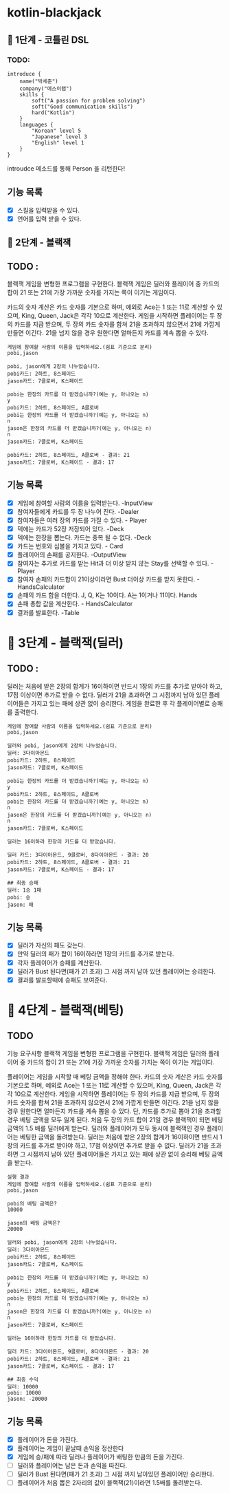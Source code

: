 # kotlin-blackjack


## 🚀 1단계 - 코틀린 DSL

### TODO: 
    
    introduce {
        name("박세준")
        company("에스이랩")
        skills {
            soft("A passion for problem solving")
            soft("Good communication skills")
            hard("Kotlin")
        }
        languages {
            "Korean" level 5
            "Japanese" level 3
            "English" level 1
        }
    }
 introudce 메소드를 통해 Person 을 리턴한다!
 
## 기능 목록
- [x] 스킬을 입력받을 수 있다.
- [x] 언어를 입력 받을 수 있다.

## 🚀 2단계 - 블랙잭


## TODO : 
블랙잭 게임을 변형한 프로그램을 구현한다. 블랙잭 게임은 딜러와 플레이어 중 카드의 합이 21 또는 21에 가장 가까운 숫자를 가지는 쪽이 이기는 게임이다.

카드의 숫자 계산은 카드 숫자를 기본으로 하며, 예외로 Ace는 1 또는 11로 계산할 수 있으며, King, Queen, Jack은 각각 10으로 계산한다.
게임을 시작하면 플레이어는 두 장의 카드를 지급 받으며, 두 장의 카드 숫자를 합쳐 21을 초과하지 않으면서 21에 가깝게 만들면 이긴다. 21을 넘지 않을 경우 원한다면 얼마든지 카드를 계속 뽑을 수 있다.

    게임에 참여할 사람의 이름을 입력하세요.(쉼표 기준으로 분리)
    pobi,jason
    
    pobi, jason에게 2장의 나누었습니다.
    pobi카드: 2하트, 8스페이드
    jason카드: 7클로버, K스페이드
    
    pobi는 한장의 카드를 더 받겠습니까?(예는 y, 아니오는 n)
    y
    pobi카드: 2하트, 8스페이드, A클로버
    pobi는 한장의 카드를 더 받겠습니까?(예는 y, 아니오는 n)
    n
    jason은 한장의 카드를 더 받겠습니까?(예는 y, 아니오는 n)
    n
    jason카드: 7클로버, K스페이드
    
    pobi카드: 2하트, 8스페이드, A클로버 - 결과: 21
    jason카드: 7클로버, K스페이드 - 결과: 17

## 기능 목록
- [x] 게임에 참여할 사람의 이름을 입력받는다. -InputView
- [x] 참여자들에게 카드를 두 장 나누어 진다. -Dealer
- [x] 참여자들은 여러 장의 카드를 가질 수 있다. - Player
- [x] 덱에는 카드가 52장 저장되어 있다. -Deck
- [x] 덱에는 한장을 뽑는다. 카드는 중복 될 수 없다. -Deck
- [x] 카드는 번호와 심볼을 가지고 있다. - Card
- [x] 플레이어의 손패를 공지한다. -OutputView
- [x] 참여자는 추가로 카드를 받는 Hit과 더 이상 받지 않는 Stay를 선택할 수 있다. - Player
- [x] 참여자 손패의 카드합이 21이상이라면 Bust 더이상 카드를 받지 못한다. - HandsCalculator
- [x] 손패의 카드 합을 더한다. J, Q, K는 10이다. A는 1이거나 11이다. Hands
- [x] 손패 총합 값을 계산한다. - HandsCalculator
- [x] 결과를 발표한다. -Table

# 🚀 3단계 - 블랙잭(딜러)

## TODO :
딜러는 처음에 받은 2장의 합계가 16이하이면 반드시 1장의 카드를 추가로 받아야 하고, 17점 이상이면 추가로 받을 수 없다.
딜러가 21을 초과하면 그 시점까지 남아 있던 플레이어들은 가지고 있는 패에 상관 없이 승리한다.
게임을 완료한 후 각 플레이어별로 승패를 출력한다.

    게임에 참여할 사람의 이름을 입력하세요.(쉼표 기준으로 분리)
    pobi,jason
    
    딜러와 pobi, jason에게 2장의 나누었습니다.
    딜러: 3다이아몬드
    pobi카드: 2하트, 8스페이드
    jason카드: 7클로버, K스페이드
    
    pobi는 한장의 카드를 더 받겠습니까?(예는 y, 아니오는 n)
    y
    pobi카드: 2하트, 8스페이드, A클로버
    pobi는 한장의 카드를 더 받겠습니까?(예는 y, 아니오는 n)
    n
    jason은 한장의 카드를 더 받겠습니까?(예는 y, 아니오는 n)
    n
    jason카드: 7클로버, K스페이드
    
    딜러는 16이하라 한장의 카드를 더 받았습니다.
    
    딜러 카드: 3다이아몬드, 9클로버, 8다이아몬드 - 결과: 20
    pobi카드: 2하트, 8스페이드, A클로버 - 결과: 21
    jason카드: 7클로버, K스페이드 - 결과: 17
    
    ## 최종 승패
    딜러: 1승 1패
    pobi: 승
    jason: 패

## 기능 목록
- [x] 딜러가 자신의 패도 갖는다.
- [x] 만약 딜러의 패가 합이 16이하라면 1장의 카드를 추가로 받는다.
- [x] 각자 플레이어가 승패를 계산한다.
- [x] 딜러가 Bust 된다면(패가 21 초과) 그 시점 까지 남아 있던 플레이어는 승리한다.
- [x] 결과를 발표할때에 승패도 보여준다.

# 🚀 4단계 - 블랙잭(베팅)

## TODO
기능 요구사항
블랙잭 게임을 변형한 프로그램을 구현한다. 블랙잭 게임은 딜러와 플레이어 중 카드의 합이 21 또는 21에 가장 가까운 숫자를 가지는 쪽이 이기는 게임이다.

플레이어는 게임을 시작할 때 베팅 금액을 정해야 한다.
카드의 숫자 계산은 카드 숫자를 기본으로 하며, 예외로 Ace는 1 또는 11로 계산할 수 있으며, King, Queen, Jack은 각각 10으로 계산한다.
게임을 시작하면 플레이어는 두 장의 카드를 지급 받으며, 두 장의 카드 숫자를 합쳐 21을 초과하지 않으면서 21에 가깝게 만들면 이긴다. 21을 넘지 않을 경우 원한다면 얼마든지 카드를 계속 뽑을 수 있다. 단, 카드를 추가로 뽑아 21을 초과할 경우 베팅 금액을 모두 잃게 된다.
처음 두 장의 카드 합이 21일 경우 블랙잭이 되면 베팅 금액의 1.5 배를 딜러에게 받는다. 딜러와 플레이어가 모두 동시에 블랙잭인 경우 플레이어는 베팅한 금액을 돌려받는다.
딜러는 처음에 받은 2장의 합계가 16이하이면 반드시 1장의 카드를 추가로 받아야 하고, 17점 이상이면 추가로 받을 수 없다.
딜러가 21을 초과하면 그 시점까지 남아 있던 플레이어들은 가지고 있는 패에 상관 없이 승리해 베팅 금액을 받는다.

    실행 결과
    게임에 참여할 사람의 이름을 입력하세요.(쉼표 기준으로 분리)
    pobi,jason
    
    pobi의 배팅 금액은?
    10000
    
    jason의 배팅 금액은?
    20000
    
    딜러와 pobi, jason에게 2장의 나누었습니다.
    딜러: 3다이아몬드
    pobi카드: 2하트, 8스페이드
    jason카드: 7클로버, K스페이드
    
    pobi는 한장의 카드를 더 받겠습니까?(예는 y, 아니오는 n)
    y
    pobi카드: 2하트, 8스페이드, A클로버
    pobi는 한장의 카드를 더 받겠습니까?(예는 y, 아니오는 n)
    n
    jason은 한장의 카드를 더 받겠습니까?(예는 y, 아니오는 n)
    n
    jason카드: 7클로버, K스페이드
    
    딜러는 16이하라 한장의 카드를 더 받았습니다.
    
    딜러 카드: 3다이아몬드, 9클로버, 8다이아몬드 - 결과: 20
    pobi카드: 2하트, 8스페이드, A클로버 - 결과: 21
    jason카드: 7클로버, K스페이드 - 결과: 17
    
    ## 최종 수익
    딜러: 10000
    pobi: 10000
    jason: -20000

## 기능 목록
- [x] 플레이어가 돈을 가진다.
- [x] 플레이어는 게임이 끝날때 손익을 정산한다
- [x] 게임에 승/패에 따라 딜러나 플레이어가 배팅한 만큼의 돈을 가진다.
- [ ] 딜러와 플레이어는 남은 돈과 손익을 따진다.
- [ ] 딜러가 Bust 된다면(패가 21 초과) 그 시점 까지 남아있던 플레이어만 승리한다.
- [ ] 플레이어가 처음 뽑은 2자리의 값이 블랙잭(21)이라면 1.5배를 돌려받는다.